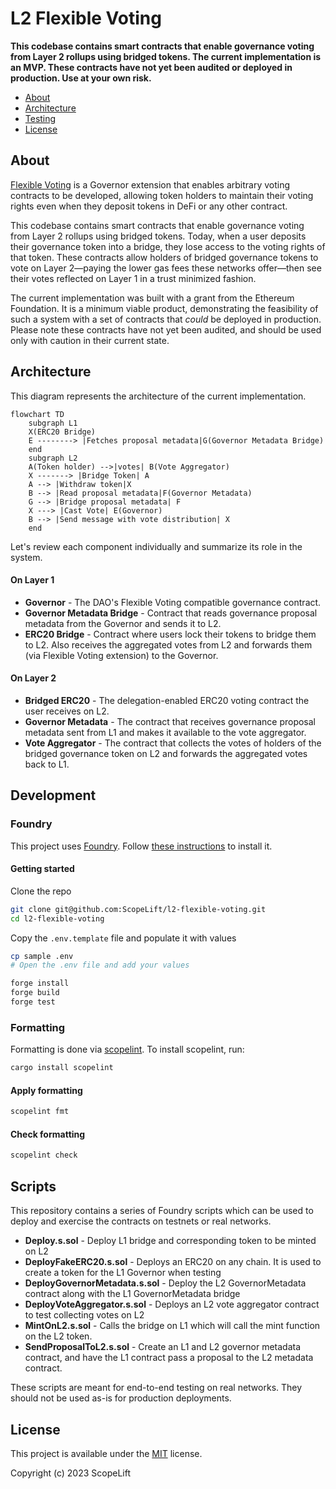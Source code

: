 # L2 Flexible Voting

**This codebase contains smart contracts that enable governance voting from Layer 2 rollups using bridged tokens. The current implementation is an MVP. These contracts have not yet been audited or deployed in production. Use at your own risk.**

- [About](#about)
- [Architecture](#architecture)
- [Testing](#testing)
- [License](#license)


## About

[Flexible Voting](https://www.scopelift.co/blog/introducing-flexible-voting) is a Governor extension that enables arbitrary voting contracts to be developed, allowing token holders to maintain their voting rights even when they deposit tokens in DeFi or any other contract.

This codebase contains smart contracts that enable governance voting from Layer 2 rollups using bridged tokens. Today, when a user deposits their governance token into a bridge, they lose access to the voting rights of that token. These contracts allow holders of bridged governance tokens to vote on Layer 2—paying the lower gas fees these networks offer—then see their votes reflected on Layer 1 in a trust minimized fashion.

The current implementation was built with a grant from the Ethereum Foundation. It is a minimum viable product, demonstrating the feasibility of such a system with a set of contracts that *could* be deployed in production. Please note these contracts have not yet been audited, and should be used only with caution in their current state.


## Architecture

This diagram represents the architecture of the current implementation.

```mermaid
flowchart TD
    subgraph L1
    X(ERC20 Bridge)
    E --------> |Fetches proposal metadata|G(Governor Metadata Bridge)
    end
    subgraph L2
    A(Token holder) -->|votes| B(Vote Aggregator)
    X -------> |Bridge Token| A
    A --> |Withdraw token|X
    B --> |Read proposal metadata|F(Governor Metadata)
    G --> |Bridge proposal metadata| F
    X ---> |Cast Vote| E(Governor)
    B --> |Send message with vote distribution| X
    end
```

Let's review each component individually and summarize its role in the system.


#### On Layer 1

* __Governor__ - The DAO's Flexible Voting compatible governance contract.
* __Governor Metadata Bridge__ - Contract that reads governance proposal metadata from the Governor and sends it to L2.
* __ERC20 Bridge__ - Contract where users lock their tokens to bridge them to L2. Also receives the aggregated votes from L2 and forwards them (via Flexible Voting extension) to the Governor.

#### On Layer 2

* __Bridged ERC20__ - The delegation-enabled ERC20 voting contract the user receives on L2.
* __Governor Metadata__ - The contract that receives governance proposal metadata sent from L1 and makes it available to the vote aggregator.
* __Vote Aggregator__ - The contract that collects the votes of holders of the bridged governance token on L2 and forwards the aggregated votes back to L1.

## Development

### Foundry

This project uses [Foundry](https://github.com/foundry-rs/foundry). Follow [these instructions](https://github.com/foundry-rs/foundry#installation) to install it.


#### Getting started

Clone the repo

```bash
git clone git@github.com:ScopeLift/l2-flexible-voting.git
cd l2-flexible-voting
```

Copy the `.env.template` file and populate it with values

```bash
cp sample .env
# Open the .env file and add your values
```

```bash
forge install
forge build
forge test
```

### Formatting

Formatting is done via [scopelint](https://github.com/ScopeLift/scopelint). To install scopelint, run:

```bash
cargo install scopelint
```

#### Apply formatting

```bash
scopelint fmt
```

#### Check formatting

```bash
scopelint check
```

## Scripts

This repository contains a series of Foundry scripts which can be used to deploy and exercise the contracts on testnets or real networks.

* __Deploy.s.sol__ - Deploy L1 bridge and corresponding token to be minted on L2
* __DeployFakeERC20.s.sol__ - Deploys an ERC20 on any chain. It is used to create a token for the L1 Governor when testing
* __DeployGovernorMetadata.s.sol__ - Deploy the L2 GovernorMetadata contract along with the L1 GovernorMetadata bridge
* __DeployVoteAggregator.s.sol__ - Deploys an L2 vote aggregator contract to test collecting votes on L2
* __MintOnL2.s.sol__ - Calls the bridge on L1 which will call the mint function on the L2 token.
* __SendProposalToL2.s.sol__ - Create an L1 and L2 governor metadata contract, and have the L1 contract pass a proposal to the L2 metadata contract.

These scripts are meant for end-to-end testing on real networks. They should not be used as-is for production deployments.

## License

This project is available under the [MIT](LICENSE.txt) license.

Copyright (c) 2023 ScopeLift
